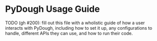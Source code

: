 # PyDough Usage Guide

TODO (gh #200): fill out this file with a wholistic guide of how a user interacts with PyDough, including how to set it up, any configurations to handle, different APIs they can use, and how to run their code.
